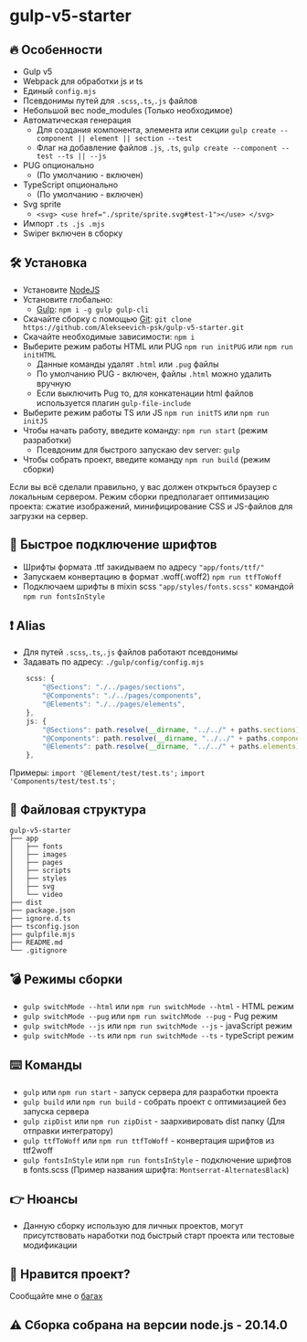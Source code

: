 # gulp-v5-starter

## :fire: Особенности

-   Gulp v5
-   Webpack для обработки js и ts
-   Единый `config.mjs`
-   Псевдонимы путей для `.scss`,`.ts`,`.js` файлов
-   Небольшой вес node_modules (Только необходимое)
-   Автоматическая генерация
    -   Для создания компонента, элемента или секции `gulp create --component || element || section --test`
    -   Флаг на добавление файлов `.js`, `.ts`, `gulp create --component --test --ts || --js`
-   PUG опционально
    -   (По умолчанию - включен)
-   TypeScript опционально
    -   (По умолчанию - включен)
-   Svg sprite
    -   `<svg>
            <use href="./sprite/sprite.svg#test-1"></use>
        </svg>`
-   Импорт `.ts .js .mjs`
-   Swiper включен в сборку

## :hammer_and_wrench: Установка

-   Установите [NodeJS](https://nodejs.org/en/)
-   Установите глобально:
    -   [Gulp](https://gulpjs.com/): `npm i -g gulp gulp-cli`
-   Скачайте сборку с помощью [Git](https://git-scm.com/downloads): `git clone https://github.com/Alekseevich-psk/gulp-v5-starter.git`
-   Скачайте необходимые зависимости: `npm i`
-   Выберите режим работы HTML или PUG `npm run initPUG` или `npm run initHTML`
    -   Данные команды удалят `.html` или `.pug` файлы
    -   По умолчанию PUG - включен, файлы `.html` можно удалить вручную
    -   Если выключить Pug то, для конкатенации html файлов используется плагин `gulp-file-include`
-   Выберите режим работы TS или JS `npm run initTS` или `npm run initJS`
-   Чтобы начать работу, введите команду: `npm run start` (режим разработки)
    -   Псевдоним для быстрого запускаю dev server: `gulp`
-   Чтобы собрать проект, введите команду `npm run build` (режим сборки)

Если вы всё сделали правильно, у вас должен открыться браузер с локальным сервером.
Режим сборки предполагает оптимизацию проекта: сжатие изображений, минифицирование CSS и JS-файлов для загрузки на сервер.

## 🚩 Быстрое подключение шрифтов

-   Шрифты формата .ttf закидываем по адресу `"app/fonts/ttf/"`
-   Запускаем конвертацию в формат .woff(.woff2) `npm run ttfToWoff`
-   Подключаем шрифты в mixin scss `"app/styles/fonts.scss"` командой `npm run fontsInStyle`

## ❗️ Alias

-   Для путей `.scss`,`.ts`,`.js` файлов работают псевдонимы
-   Задавать по адресу: `./gulp/config/config.mjs`

```js
    scss: {
        "@Sections": "./../pages/sections",
        "@Components": "./../pages/components",
        "@Elements": "./../pages/elements",
    },
    js: {
        "@Sections": path.resolve(__dirname, "../../" + paths.sections),
        "@Components": path.resolve(__dirname, "../../" + paths.components),
        "@Elements": path.resolve(__dirname, "../../" + paths.elements),
    },
```

Примеры:
`import '@Element/test/test.ts';`
`import 'Components/test/test.ts';`

## :open_file_folder: Файловая структура

```
gulp-v5-starter
├── app
│   ├── fonts
│   ├── images
│   ├── pages
│   ├── scripts
│   ├── styles
│   ├── svg
│   └── video
├── dist
├── package.json
├── ignore.d.ts
├── tsconfig.json
├── gulpfile.mjs
├── README.md
└── .gitignore
```

## 💣 Режимы сборки

-   `gulp switchMode --html` или `npm run switchMode --html` - HTML режим
-   `gulp switchMode --pug` или `npm run switchMode --pug` - Pug режим
-   `gulp switchMode --js` или `npm run switchMode --js` - javaScript режим
-   `gulp switchMode --ts` или `npm run switchMode --ts` - typeScript режим

## :keyboard: Команды

-   `gulp` или `npm run start` - запуск сервера для разработки проекта
-   `gulp build` или `npm run build` - собрать проект с оптимизацией без запуска сервера
-   `gulp zipDist` или `npm run zipDist` - заархивировать dist папку (Для отправки интегратору)
-   `gulp ttfToWoff` или `npm run ttfToWoff` - конвертация шрифтов из ttf2woff
-   `gulp fontsInStyle` или `npm run fontsInStyle` - подключение шрифтов в fonts.scss (Пример названия шрифта: `Montserrat-AlternatesBlack`)

## :point_right: Нюансы

-   Данную сборку использую для личных проектов, могут присутствовать наработки под быстрый старт проекта или тестовые модификации

## :yellow_heart: Нравится проект?

Сообщайте мне о [багах](https://github.com/Alekseevich-psk/gulp-v5-starter/issues)

## ⚠️ Сборка собрана на версии node.js - 20.14.0
